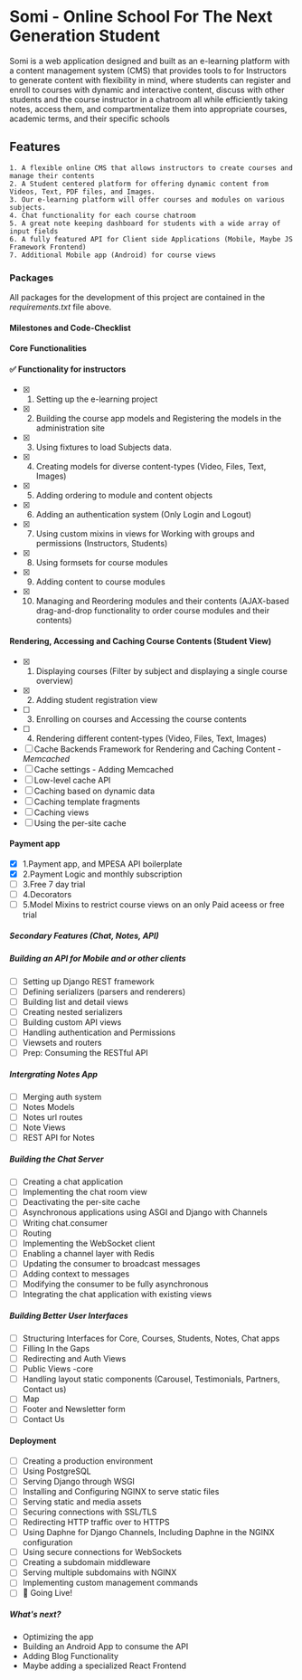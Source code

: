# Somi - Online School For The Next Generation Student

Somi is a web application designed and built as an e-learning platform with a content management system (CMS) that provides tools to for Instructors to generate content with flexibility in mind, where students can register and enroll to courses with dynamic and interactive content, discuss with other students and the course instructor in a chatroom all while efficiently taking notes, access them, and compartmentalize them into appropriate courses, academic terms, and their specific schools

## Features

    1. A flexible online CMS that allows instructors to create courses and manage their contents
    2. A Student centered platform for offering dynamic content from Videos, Text, PDF files, and Images.
    3. Our e-learning platform will offer courses and modules on various subjects. 
    4. Chat functionality for each course chatroom
    5. A great note keeping dashboard for students with a wide array of input fields
    6. A fully featured API for Client side Applications (Mobile, Maybe JS Framework Frontend)
    7. Additional Mobile app (Android) for course views

### Packages

All packages for the development of this project are contained in the *requirements.txt* file above.

#### Milestones and Code-Checklist

#### Core Functionalities

#### ✅ Functionality for instructors

* [x] 1. Setting up the e-learning project
* [x] 2. Building the course app models and Registering the models in the administration site
* [x] 3. Using fixtures to load Subjects data.
* [x] 4. Creating models for diverse content-types (Video, Files, Text, Images)
* [x] 5. Adding ordering to module and content objects
* [x] 6. Adding an authentication system (Only Login and Logout)
* [x] 7. Using custom mixins in views for Working with groups and permissions (Instructors, Students)
* [x] 8. Using formsets for course modules
* [x] 9. Adding content to course modules
* [x] 10. Managing and Reordering modules and their contents (AJAX-based drag-and-drop functionality to order course modules and their contents)

#### Rendering, Accessing and Caching Course Contents (Student View)

* [x] 1. Displaying courses (Filter by subject and displaying a single course overview)
* [x] 2. Adding student registration view
* [ ] 3. Enrolling on courses and Accessing the course contents
* [ ] 4. Rendering different content-types (Video, Files, Text, Images)
* [ ] Cache Backends Framework for Rendering and Caching Content - *Memcached*
* [ ] Cache settings - Adding Memcached 
* [ ] Low-level cache API
* [ ] Caching based on dynamic data
* [ ] Caching template fragments
* [ ] Caching views
* [ ] Using the per-site cache

#### Payment app

* [x] 1.Payment app, and MPESA API boilerplate
* [x] 2.Payment Logic and monthly subscription
* [ ] 3.Free 7 day trial
* [ ] 4.Decorators
* [ ] 5.Model Mixins to restrict course views on an only Paid aceess or free trial

##### Secondary Features (Chat, Notes, API)

##### Building an API for Mobile and or other clients

* [ ] Setting up Django REST framework
* [ ] Defining serializers (parsers and renderers)
* [ ] Building list and detail views
* [ ] Creating nested serializers
* [ ] Building custom API views
* [ ] Handling authentication and Permissions
* [ ] Viewsets and routers
* [ ] Prep: Consuming the RESTful API

##### Intergrating Notes App

* [ ] Merging auth system
* [ ] Notes Models
* [ ] Notes url routes
* [ ] Note Views
* [ ] REST API for Notes

##### Building the Chat Server

* [ ] Creating a chat application
* [ ] Implementing the chat room view
* [ ] Deactivating the per-site cache
* [ ] Asynchronous applications using ASGI and Django with Channels
* [ ] Writing chat.consumer
* [ ] Routing
* [ ] Implementing the WebSocket client
* [ ] Enabling a channel layer with Redis
* [ ] Updating the consumer to broadcast messages
* [ ] Adding context to messages
* [ ] Modifying the consumer to be fully asynchronous
* [ ] Integrating the chat application with existing views

##### Building Better User Interfaces

* [ ] Structuring Interfaces for Core, Courses, Students, Notes, Chat apps
* [ ] Filling In the Gaps
* [ ] Redirecting and Auth Views
* [ ] Public Views -core
* [ ] Handling layout static components (Carousel, Testimonials, Partners, Contact us)
* [ ] Map
* [ ] Footer and Newsletter form
* [ ] Contact Us

#### Deployment

* [ ] Creating a production environment
* [ ] Using PostgreSQL
* [ ] Serving Django through WSGI
* [ ] Installing and Configuring NGINX to serve static files
* [ ] Serving static and media assets
* [ ] Securing connections with SSL/TLS
* [ ] Redirecting HTTP traffic over to HTTPS
* [ ] Using Daphne for Django Channels, Including Daphne in the NGINX configuration
* [ ] Using secure connections for WebSockets
* [ ] Creating a subdomain middleware
* [ ] Serving multiple subdomains with NGINX
* [ ] Implementing custom management commands
* [ ] 🚀 Going Live!

##### What's next?

* Optimizing the app
* Building an Android App to consume the API
* Adding Blog Functionality
* Maybe adding a specialized React Frontend
